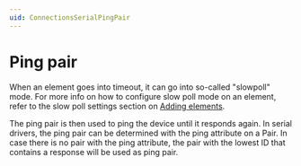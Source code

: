 ```yaml
---
uid: ConnectionsSerialPingPair
---
```


# Ping pair

When an element goes into timeout, it can go into so-called "slowpoll" mode. For more info on how to configure slow poll mode on an element, refer to the slow poll settings section on [Adding elements](xref:Adding_elements).

The ping pair is then used to ping the device until it responds again. In serial drivers, the ping pair can be determined with the ping attribute on a Pair. In case there is no pair with the ping attribute, the pair with the lowest ID that contains a response will be used as ping pair.
